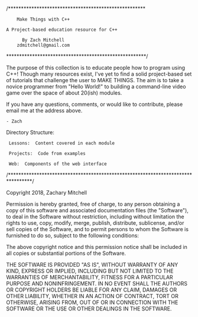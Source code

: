 /*****************************************************

	    Make Things with C++

	A Project-based education resource for C++

		  By Zach Mitchell
		zdmitchell@gmail.com

******************************************************/

The purpose of this collection is to educate people how to program using C++! Though many resources exist, I've yet to find a solid project-based set of tutorials that challenge the user to MAKE THINGS.  The aim is to take a novice programmer from "Hello World!" to building a command-line video game over the space of about 20(ish) modules.  

If you have any questions, comments, or would like to contribute, please email me at the address above.

	- Zach


Directory Structure:

     Lessons:  Content covered in each module

     Projects:  Code from examples

     Web:  Components of the web interface


/*********************************************************************************/


Copyright 2018, Zachary Mitchell

Permission is hereby granted, free of charge, to any person obtaining a copy of this software and associated documentation files (the "Software"), to deal in the Software without restriction, including without limitation the rights to use, copy, modify, merge, publish, distribute, sublicense, and/or sell copies of the Software, and to permit persons to whom the Software is furnished to do so, subject to the following conditions:

The above copyright notice and this permission notice shall be included in all copies or substantial portions of the Software.

THE SOFTWARE IS PROVIDED "AS IS", WITHOUT WARRANTY OF ANY KIND, EXPRESS OR IMPLIED, INCLUDING BUT NOT LIMITED TO THE WARRANTIES OF MERCHANTABILITY, FITNESS FOR A PARTICULAR PURPOSE AND NONINFRINGEMENT. IN NO EVENT SHALL THE AUTHORS OR COPYRIGHT HOLDERS BE LIABLE FOR ANY CLAIM, DAMAGES OR OTHER LIABILITY, WHETHER IN AN ACTION OF CONTRACT, TORT OR OTHERWISE, ARISING FROM, OUT OF OR IN CONNECTION WITH THE SOFTWARE OR THE USE OR OTHER DEALINGS IN THE SOFTWARE.
